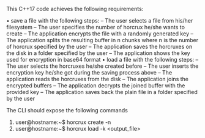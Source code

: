 This C++17 code achieves the following requirements:

• save a file with the following steps:
– The user selects a file from his/her filesystem
– The user specifies the number of horcrux he/she wants to create
– The application encrypts the file with a randomly generated key
– The application splits the resulting buffer in n chunks where n is the number of horcrux specified by the user
– The application saves the horcruxes on the disk in a folder specified by the user
– The application shows the key used for encryption in base64 format
• load a file with the following steps:
– The user selects the horcruxes he/she created before
– The user inserts the encryption key he/she got during the saving process above
– The application reads the horcruxes from the disk
– The application joins the encrypted buffers
– The application decrypts the joined buffer with the provided key
– The application saves back the plain file in a folder specified by the user


The CLI should expose the following commands

1. user@hostname:~$ horcrux create -n <horcrux count> <inputpath> <output path>
2. user@hostname:~$ horcrux load -k <decryption key> <inputfiles> <output_file>
